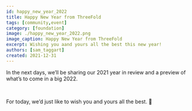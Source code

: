 ```yaml
---
id: happy_new_year_2022
title: Happy New Year from ThreeFold
tags: [community,event]
category: [foundation]
image: ./happy_new_year_2022.png
image_caption: Happy New Year from ThreeFold
excerpt: Wishing you aand yours all the best this new year!
authors: [sam_taggart]
created: 2021-12-31
---
```


In the next days, we’ll be sharing our 2021 year in review and a preview of what’s to come in a big 2022.

<br/>

For today, we’d just like to wish you and yours all the best. 🙏